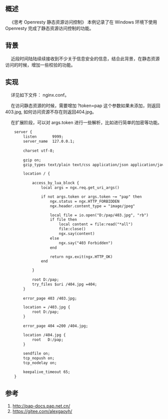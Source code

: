 ## 概述

&ensp;&ensp;《思考 Openresty 静态资源访问控制》 本例记录了在 Windows 环境下使用 Openresty 完成了静态资源访问控制的功能。

## 背景

&ensp;&ensp; 近段时间陆陆续续接收到不少关于信息安全的信息，结合此背景，在静态资源访问的时候，增加一些校验的功能。

## 实现

&ensp;&ensp; 详见如下文件： nginx.conf。

&ensp;&ensp; 在访问静态资源的时候，需要增加 ?token=pap 这个参数如果未添加，则返回403.jpg, 如何访问资源不存在则返回404.jpg。

&ensp;&ensp; 在扩展阶段，可以对 args.token 进行一些解析，比如进行简单的加密等功能。

```html
	server {
		listen       9999;
		server_name  127.0.0.1;
		
		charset utf-8;
		
		gzip on;
		gzip_types text/plain text/css application/json application/javascript text/xml application/xml application/xml+rss text/javascript image/jpeg image/png image/gif;

		location / {
		
			access_by_lua_block {
				local args = ngx.req.get_uri_args()

				if not args.token or args.token ~= "pap" then
					ngx.status = ngx.HTTP_FORBIDDEN
					ngx.header.content_type = "image/jpeg"

					local file = io.open("D:/pap/403.jpg", "rb")
					if file then
						local content = file:read("*all")
						file:close()
						ngx.say(content)
					else
						ngx.say("403 Forbidden")
					end

					return ngx.exit(ngx.HTTP_OK)
				end

			}
			
			root D:/pap;
			try_files $uri /404.jpg =404;
		}
		
		error_page 403 /403.jpg;

		location = /403.jpg {
			root D:/pap;
		}
		
		error_page 404 =200 /404.jpg;

		location /404.jpg {
			root   D:/pap;
		}
		
		sendfile on;
		tcp_nopush on;
		tcp_nodelay on;

		keepalive_timeout 65;
	}
```

## 参考

1. http://pap-docs.pap.net.cn/
2. https://gitee.com/alexgaoyh/
